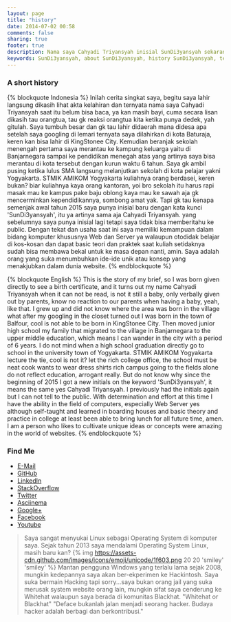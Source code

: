 ```yaml
---
layout: page
title: "history"
date: 2014-07-02 00:58
comments: false
sharing: true
footer: true
description: Nama saya Cahyadi Triyansyah inisial SunDi3yansyah sekarang saya sedang melanjutkan college (study) di Yogyakrata tepatnya di STMIK Amikom Yogyakarta
keywords: SunDi3yansyah, about SunDi3yansyah, history SunDi3yansyah, tentang SunDi3yansyah, sejarah SunDi3yansyah, mengenai SunDi3yansyah, Cahyadi Triyansyah, programmer, coder, sysadmin server
---
```


### A short history

{% blockquote Indonesia %}
Inilah cerita singkat saya, begitu saya lahir langsung dikasih lihat akta kelahiran dan ternyata nama saya Cahyadi Triyansyah saat itu belum bisa baca, ya kan masih bayi, cuma secara lisan dikasih tau orangtua, tau gk reaksi orangtua kita ketika punya dedek, yah gitulah. Saya tumbuh besar dan gk tau lahir didaerah mana didesa apa setelah saya googling di lemari ternyata saya dilahirkan di kota Baturaja, keren kan bisa lahir di KingStonee City. Kemudian beranjak sekolah menengah pertama saya merantau ke kampung keluarga yaitu di Banjarnegara sampai ke pendidikan menegah atas yang artinya saya bisa merantau di kota tersebut dengan kurun waktu 6 tahun. Saya gk ambil pusing ketika lulus SMA langsung melanjutkan sekolah di kota pelajar yakni Yogyakarta. STMIK AMIKOM Yogyakarta kuliahnya orang berdasei, keren bukan? biar kuliahnya kaya orang kantoran, yoi bro sekolah itu harus rapi masak mau ke kampus pake baju oblong kaya mau ke sawah aja gk mencerminkan kependidikannya, sombong amat yak. Tapi gk tau kenapa semenjak awal tahun 2015 saya punya inisial baru dengan kata kunci 'SunDi3yansyah', itu ya artinya sama aja Cahyadi Triyansyah. yang sebelumnya saya punya inisial lagi tetapi saya tidak bisa memberitahu ke public. Dengan tekat dan usaha saat ini saya memiliki kemampuan dalam bidang komputer khususnya Web dan Server ya walaupun otodidak belajar di kos-kosan dan dapat basic teori dan praktek saat kuliah setidaknya sudah bisa membawa bekal untuk ke masa depan nanti, amin. Saya adalah orang yang suka menumbuhkan ide-ide unik atau konsep yang menakjubkan dalam dunia website.
{% endblockquote %}

{% blockquote English %}
This is the story of my brief, so I was born given directly to see a birth certificate, and it turns out my name Cahyadi Triyansyah when it can not be read, is not it still a baby, only verbally given out by parents, know no reaction to our parents when having a baby, yeah, like that. I grew up and did not know where the area was born in the village what after my googling in the closet turned out I was born in the town of Balfour, cool is not able to be born in KingStonee City. Then moved junior high school my family that migrated to the village in Banjarnegara to the upper middle education, which means I can wander in the city with a period of 6 years. I do not mind when a high school graduation directly go to school in the university town of Yogyakarta. STMIK AMIKOM Yogyakarta lecture the tie, cool is not it? let the rich college office, the school must be neat cook wants to wear dress shirts rich campus going to the fields alone do not reflect education, arrogant really. But do not know why since the beginning of 2015 I got a new initials on the keyword 'SunDi3yansyah', it means the same yes Cahyadi Triyansyah. I previously had the initials again but I can not tell to the public. With determination and effort at this time I have the ability in the field of computers, especially Web Server yes although self-taught and learned in boarding houses and basic theory and practice in college at least been able to bring lunch for all future time, amen. I am a person who likes to cultivate unique ideas or concepts were amazing in the world of websites.
{% endblockquote %}

### Find Me
<div id="find_me_on_history">
<ul class="find_me_on_history">

<li><i class="fa fa-envelope"></i> <a href="mailto:sundi3yansyah@gmail.com">E-Mail</a></li>

<li><i class="fa fa-github"></i> <a href="https://github.com/SunDi3yansyah" target="_blank">GitHub</a></li>

<li><i class="fa fa-linkedin-square"></i> <a href="http://id.linkedin.com/in/sundi3yansyah/" target="_blank">LinkedIn</a></li>

<li><i class="fa fa-stackoverflow"></i> <a href="http://stackoverflow.com/users/3757627/sundi3yansyah" target="_blank">StackOverflow</a></li>

<li><i class="fa fa-twitter"></i> <a href="https://twitter.com/SunDi3yansyah" target="_blank">Twitter</a></li>

<li><i class="fa fa-youtube-play"></i> <a href="https://asciinema.org/~SunDi3yansyah" target="_blank">Asciinema</a></li>

<li><i class="fa fa-google-plus"></i> <a href="https://plus.google.com/u/0/113613533694994339551" target="_blank">Google+</a></li>

<li><i class="fa fa-facebook-square"></i> <a href="https://www.facebook.com/adiebiazajah" target="_blank">Facebook</a></li>

<li><i class="fa fa-youtube-square"></i> <a href="https://www.youtube.com/user/zpqwify" target="_blank">Youtube</a></li>

</ul>
</div>

> Saya sangat menyukai Linux sebagai Operating System di komputer saya. Sejak tahun 2013 saya mendalami Operating System Linux, masih baru kan? {% img https://assets-cdn.github.com/images/icons/emoji/unicode/1f603.png 20 20 'smiley' 'smiley' %} Mantan pengguna Windows yang terlalu lama sejak 2008, mungkin kedepannya saya akan ber-ekperimen ke Hackintosh. Saya suka bermain Hacking tapi sorry...saya bukan orang jail yang suka merusak system website orang lain, mungkin sifat saya cenderung ke Whitehat walaupun saya berada di komunitas Blackhat. "Whitehat or Blackhat"
"Deface bukanlah jalan menjadi seorang hacker. Budaya hacker adalah berbagi dan berkontribusi."
